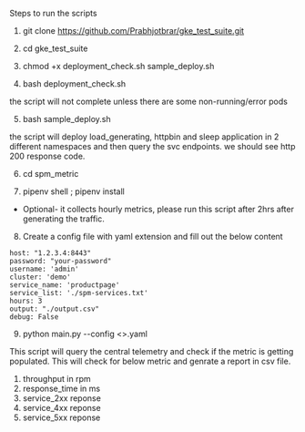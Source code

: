 Steps to run the scripts

1. git clone https://github.com/Prabhjotbrar/gke_test_suite.git

2. cd gke_test_suite 

3. chmod +x  deployment_check.sh sample_deploy.sh

4. bash deployment_check.sh

the script will not complete unless there are some non-running/error pods

5. bash sample_deploy.sh

the script will deploy load_generating, httpbin and sleep application in 2 different namespaces and then query the svc endpoints. we should see http 200 response code.

6. cd spm_metric 

7. pipenv shell ; pipenv install

- Optional- it collects hourly metrics, please run this script after 2hrs after generating the traffic.
8. Create a config file with yaml extension and fill out the below content


```
host: "1.2.3.4:8443"
password: "your-password"
username: 'admin'
cluster: 'demo'
service_name: 'productpage'
service_list: './spm-services.txt'
hours: 3
output: "./output.csv"
debug: False
```


9. python main.py --config <>.yaml

This script will query the central telemetry and check if the metric is getting populated. This will check for below metric and genrate a report in csv file.

1. throughput  in rpm
2. response_time in ms
3. service_2xx reponse
4. service_4xx reponse
5. service_5xx reponse


